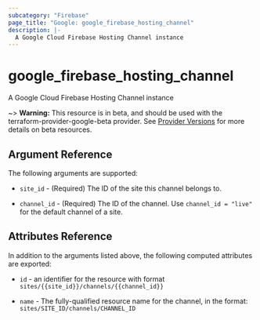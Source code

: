 ```yaml
---
subcategory: "Firebase"
page_title: "Google: google_firebase_hosting_channel"
description: |-
  A Google Cloud Firebase Hosting Channel instance
---
```


# google\_firebase\_hosting\_channel

A Google Cloud Firebase Hosting Channel instance

~> **Warning:** This resource is in beta, and should be used with the terraform-provider-google-beta provider.
See [Provider Versions](https://terraform.io/docs/providers/google/guides/provider_versions.html) for more details on beta resources.


## Argument Reference

The following arguments are supported:

* `site_id` - 
  (Required)
  The ID of the site this channel belongs to.

* `channel_id` - 
  (Required)
  The ID of the channel. Use `channel_id = "live"` for the default channel of a site.

## Attributes Reference

In addition to the arguments listed above, the following computed attributes are exported:

* `id` - an identifier for the resource with format `sites/{{site_id}}/channels/{{channel_id}}`

* `name` - The fully-qualified resource name for the channel, in the format: `sites/SITE_ID/channels/CHANNEL_ID`